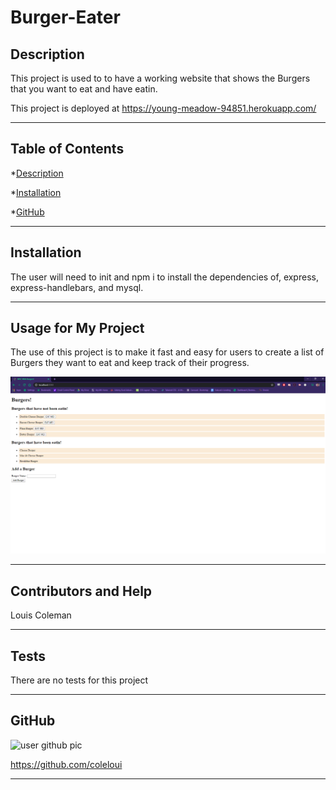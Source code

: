# Burger-Eater

## Description

This project is used to to have a working website that shows the Burgers that you want to eat and have eatin.

This project is deployed at https://young-meadow-94851.herokuapp.com/

---

## Table of Contents

\*[Description](#description)

\*[Installation](#installation)

\*[GitHub](#github)

---

## Installation

The user will need to init and npm i to install the dependencies of, express, express-handlebars, and mysql.

---

## Usage for My Project

The use of this project is to make it fast and easy for users to create a list of Burgers they want to eat and keep track of their progress.

![burger](./photo/burger.png)

---

## Contributors and Help

Louis Coleman

---

## Tests

There are no tests for this project

---

## GitHub

![user github pic](https://avatars0.githubusercontent.com/u/16417094?v=4)

https://github.com/coleloui

---
